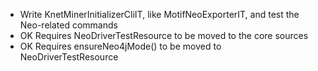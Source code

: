 - Write KnetMinerInitializerCliIT, like MotifNeoExporterIT, and test the
  Neo-related commands
- OK Requires NeoDriverTestResource to be moved to the core sources
- OK Requires ensureNeo4jMode() to be moved to NeoDriverTestResource
